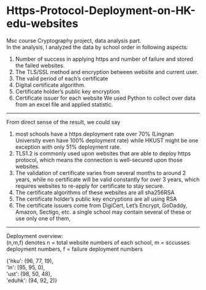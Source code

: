 # Https-Protocol-Deployment-on-HK-edu-websites
Msc course Cryptography project, data analysis part.  
In the analysis, I analyzed the data by school order in following aspects:
1. Number of success in applying https and number of failure and stored the failed websites. 
2. The TLS/SSL method and encryption between website and current user.
3. The valid period of each’s certificate
4. Digital certificate algorithm.
5. Certificate holder’s public key encryption
6. Certificate issuer for each website
We used Python to collect over data from an excel file and applied statistic.   
___  
  From direct sense of the result, we could say  
1.	most schools have a https deployment rate over 70% (Lingnan University even have 100% deployment rate) while HKUST might be one exception with only 51% deployment rate.  
2.	TLS1.2 is commonly used upon websites that are able to deploy https protocol, which means the connection is well-secured upon those websites. 
3.	The validation of certificate varies from several months to around 2 years, while no certificate will be valid constantly for over 3 years, which requires websites to re-apply for certificate to stay secure. 
4.	The certificate algorithms of these websites are all sha256RSA
5.	The certificate holder’s public key encryptions are all using RSA
6.	The certificate issuers come from DigiCert, Let’s Encrypt, GoDaddy, Amazon, Sectigo, etc. a single school may contain several of these or use only one of them, 


 ___ 
  Deployment overview:  
  (n,m,f) denotes n = total website numbers of each school, 
  m = sccusses deployment numbers, 
  f = failure deployment numbers
  
 {'hku': (96, 77, 19),   
'ln': (95, 95, 0),   
'ust': (98, 50, 48),   
'eduhk': (94, 92, 2)}